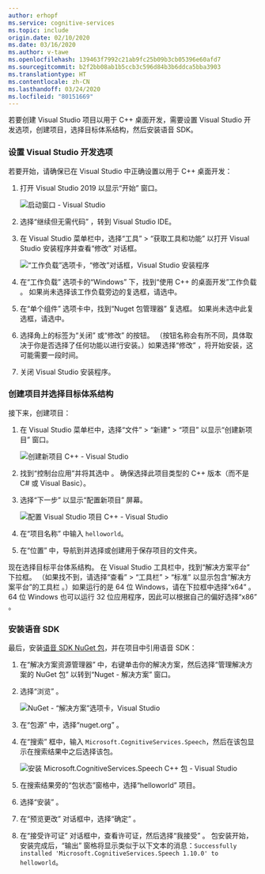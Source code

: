 ```yaml
---
author: erhopf
ms.service: cognitive-services
ms.topic: include
origin.date: 02/10/2020
ms.date: 03/16/2020
ms.author: v-tawe
ms.openlocfilehash: 139463f7992c21ab9fc25b09b3cb05396e60afd7
ms.sourcegitcommit: b2f2bb08ab1b5ccb3c596d84b3b6ddca5bba3903
ms.translationtype: HT
ms.contentlocale: zh-CN
ms.lasthandoff: 03/24/2020
ms.locfileid: "80151669"
---
```

若要创建 Visual Studio 项目以用于 C++ 桌面开发，需要设置 Visual Studio 开发选项，创建项目，选择目标体系结构，然后安装语音 SDK。

### <a name="set-up-visual-studio-development-options"></a>设置 Visual Studio 开发选项

若要开始，请确保已在 Visual Studio 中正确设置以用于 C++ 桌面开发：

1. 打开 Visual Studio 2019 以显示“开始”  窗口。

   ![启动窗口 - Visual Studio](../articles/cognitive-services/Speech-Service/media/sdk/vs-start-window.png)

1. 选择“继续但无需代码”  ，转到 Visual Studio IDE。

1. 在 Visual Studio 菜单栏中，选择“工具”   > “获取工具和功能”  以打开 Visual Studio 安装程序并查看“修改”  对话框。

   ![“工作负载”选项卡，“修改”对话框，Visual Studio 安装程序](../articles/cognitive-services/Speech-Service/media/sdk/vs-enable-cpp-workload.png)

1. 在“工作负载”  选项卡的“Windows”  下，找到“使用 C++ 的桌面开发”工作负载  。 如果尚未选择该工作负载旁边的复选框，请选中。

1. 在“单个组件”  选项卡中，找到“Nuget 包管理器”  复选框。 如果尚未选中此复选框，请选中。

1. 选择角上的标签为“关闭”  或“修改”  的按钮。 （按钮名称会有所不同，具体取决于你是否选择了任何功能以进行安装。）如果选择“修改”  ，将开始安装，这可能需要一段时间。

1. 关闭 Visual Studio 安装程序。

### <a name="create-the-project-and-select-the-target-architecture"></a>创建项目并选择目标体系结构

接下来，创建项目：

1. 在 Visual Studio 菜单栏中，选择“文件”   > “新建”   > “项目”  以显示“创建新项目”  窗口。

   ![创建新项目 C++ - Visual Studio](../articles/cognitive-services/Speech-Service/media/sdk/qs-cpp-windows-01-new-console-app.png)

1. 找到“控制台应用”并将其选中  。 确保选择此项目类型的 C++ 版本（而不是 C# 或 Visual Basic）。

1. 选择“下一步”  以显示“配置新项目”  屏幕。

   ![配置 Visual Studio 项目 C++ - Visual Studio](../articles/cognitive-services/Speech-Service/media/sdk/vs-enable-cpp-configure-your-new-project.png)

1. 在“项目名称”  中输入 `helloworld`。

1. 在“位置”  中，导航到并选择或创建用于保存项目的文件夹。

现在选择目标平台体系结构。 在 Visual Studio 工具栏中，找到“解决方案平台”  下拉框。 （如果找不到，请选择“查看”   > “工具栏”   > “标准”  以显示包含“解决方案平台”的工具栏  。）如果运行的是 64 位 Windows，请在下拉框中选择“x64”  。 64 位 Windows 也可以运行 32 位应用程序，因此可以根据自己的偏好选择“x86”  。

### <a name="install-the-speech-sdk"></a>安装语音 SDK

最后，安装[语音 SDK NuGet 包](https://aka.ms/csspeech/nuget)，并在项目中引用语音 SDK：

1. 在“解决方案资源管理器”  中，右键单击你的解决方案，然后选择“管理解决方案的 NuGet 包”  以转到“Nuget - 解决方案”  窗口。

1. 选择“浏览”  。

   ![NuGet - “解决方案”选项卡，Visual Studio](../articles/cognitive-services/Speech-Service/media/sdk/qs-cpp-windows-03-manage-nuget-packages.png)

1. 在“包源”  中，选择“nuget.org”  。

1. 在“搜索”  框中，输入 `Microsoft.CognitiveServices.Speech`，然后在该包显示在搜索结果中之后选择该包。

   ![安装 Microsoft.CognitiveServices.Speech C++ 包 - Visual Studio](../articles/cognitive-services/Speech-Service/media/sdk/qs-cpp-windows-04-nuget-install-1.0.0.png)

1. 在搜索结果旁的“包状态”窗格中，选择“helloworld”  项目。

1. 选择“安装”  。

1. 在“预览更改”  对话框中，选择“确定”  。

1. 在“接受许可证”  对话框中，查看许可证，然后选择“我接受”  。 包安装开始，安装完成后，“输出”  窗格将显示类似于以下文本的消息：`Successfully installed 'Microsoft.CognitiveServices.Speech 1.10.0' to helloworld`。
